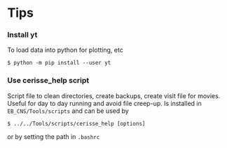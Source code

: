 # Tips


### Install yt

To load data into python for plotting, etc

```
$ python -m pip install --user yt
```

### Use cerisse_help script

Script file to clean directories, create backups, create visit file for movies.
Useful for day to day running and avoid file creep-up.
Is installed in `EB_CNS/Tools/scripts`
and can be used by 

```
$ ../../Tools/scripts/cerisse_help [options]
```

or by setting the path in `.bashrc`

